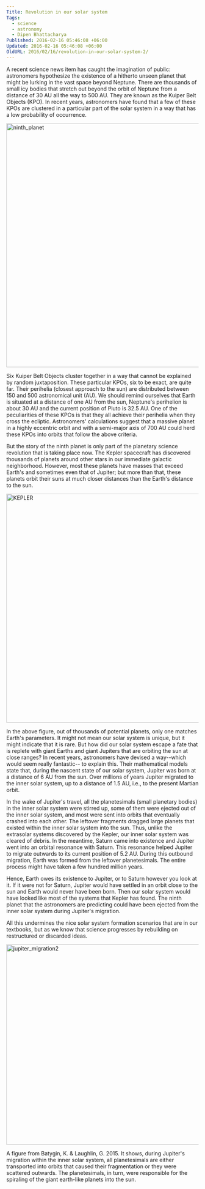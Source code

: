 ```yaml
---
Title: Revolution in our solar system
Tags:
  - science
  - astronomy
  - Dipen Bhattacharya
Published: 2016-02-16 05:46:08 +06:00
Updated: 2016-02-16 05:46:08 +06:00
OldURL: 2016/02/16/revolution-in-our-solar-system-2/
---
```


A recent science news item has caught the imagination of public: astronomers hypothesize the existence of a hitherto unseen planet that might be lurking in the vast space beyond Neptune. There are thousands of small icy bodies that stretch out beyond the orbit of Neptune from a distance of 30 AU all the way to 500 AU. They are known as the Kuiper Belt Objects (KPO). In recent years, astronomers have found that a few of these KPOs are clustered in a particular part of the solar system in a way that has a low probability of occurrence.  

<a href="https://enblog.muktomona.com/wp-content/uploads/2016/02/ninth_planet.jpg"><img src="https://enblog.muktomona.com/wp-content/uploads/2016/02/ninth_planet.jpg" alt="ninth_planet" width="850" height="638" class="alignnone size-full wp-image-4531" /></a>

Six Kuiper Belt Objects cluster together in a way that cannot be explained by random juxtaposition.
These particular KPOs, six to be exact, are quite far. Their perihelia (closest approach to the sun) are distributed between 150 and 500 astronomical unit (AU). We should remind ourselves that Earth is situated at a distance of one AU from the sun, Neptune's perihelion is about 30 AU and the current position of Pluto is 32.5 AU. One of the peculiarities of these KPOs is that they all achieve their perihelia when they cross the ecliptic. Astronomers' calculations suggest that a massive planet in a highly eccentric orbit and with a semi-major axis of 700 AU could herd these KPOs into orbits that follow the above criteria. 

But the story of the ninth planet is only part of the planetary science revolution that is taking place now. The Kepler spacecraft has discovered thousands of planets around other stars in our immediate galactic neighborhood. However, most these planets have masses that exceed Earth's and sometimes even that of Jupiter; but more than that, these planets orbit their suns at much closer distances than the Earth's distance to the sun. 

<a href="https://enblog.muktomona.com/wp-content/uploads/2016/02/KEPLER.jpg"><img src="https://enblog.muktomona.com/wp-content/uploads/2016/02/KEPLER.jpg" alt="KEPLER" width="800" height="599" class="alignnone size-full wp-image-4535" /></a>

In the above figure, out of thousands of potential planets, only one matches Earth's parameters. 
It might not mean our solar system is unique, but it might indicate that it is rare. But how did our solar system escape a fate that is replete with giant Earths and giant Jupiters that are orbiting the sun at close ranges? In recent years, astronomers have devised a way--which would seem really fantastic-- to explain this. Their mathematical models state that, during the nascent state of our solar system, Jupiter was born at a distance of 6 AU from the sun. Over millions of years Jupiter migrated to the inner solar system, up to a distance of 1.5 AU, i.e., to the present Martian orbit. 

In the wake of Jupiter's travel, all the planetesimals (small planetary bodies) in the inner solar system were stirred up, some of them were ejected out of the inner solar system, and most were sent into orbits that eventually crashed into each other. The leftover fragments dragged large planets that existed within the inner solar system into the sun. Thus, unlike the extrasolar systems discovered by the Kepler, our inner solar system was cleared of debris. In the meantime, Saturn came into existence and Jupiter went into an orbital resonance with Saturn. This resonance helped Jupiter to migrate outwards to its current position of 5.2 AU. During this outbound migration, Earth was formed from the leftover planetesimals. The entire process might have taken a few hundred million years. 

Hence, Earth owes its existence to Jupiter, or to Saturn however you look at it. If it were not for Saturn, Jupiter would have settled in an orbit close to the sun and Earth would never have been born. Then our solar system would have looked like most of the systems that Kepler has found. The ninth planet that the astronomers are predicting could have been ejected from the inner solar system during Jupiter's migration.

All this undermines the nice solar system formation scenarios that are in our textbooks, but as we know that science progresses by rebuilding on restructured or discarded ideas. 

<a href="https://enblog.muktomona.com/wp-content/uploads/2016/02/jupiter_migration2.png"><img src="https://enblog.muktomona.com/wp-content/uploads/2016/02/jupiter_migration2.png" alt="jupiter_migration2" width="844" height="524" class="alignnone size-full wp-image-4530" /></a>

A figure from Batygin, K. & Laughlin, G. 2015. It shows, during Jupiter's migration within the inner solar system, all planetesimals are either transported into orbits that caused their fragmentation or they were scattered outwards. The planetesimals, in turn, were responsible for the spiraling of the giant earth-like planets into the sun. 
